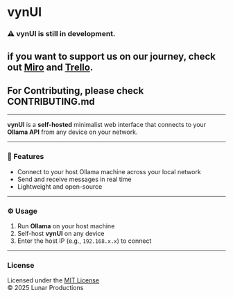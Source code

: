 # vynUI

### ⚠️ vynUI is still in development. 
if you want to support us on our journey, check out [Miro](https://miro.com/app/board/uXjVJ7OeXkk=/?share_link_id=892158054911) and [Trello](https://trello.com/invite/b/68ebc81134885dadd979a9aa/ATTI2d2c4fe8aa99a17fe9f12413d53fd2c0EA82AA47/vynui).
---
## For Contributing, please check CONTRIBUTING.md

---

**vynUI** is a **self-hosted** minimalist web interface that connects to your **Ollama API** from any device on your network.

---

### 🔗 Features
- Connect to your host Ollama machine across your local network  
- Send and receive messages in real time  
- Lightweight and open-source  

---

### ⚙️ Usage
1. Run **Ollama** on your host machine  
2. Self-host **vynUI** on any device  
3. Enter the host IP (e.g., `192.168.x.x`) to connect  

---

### License
Licensed under the [MIT License](LICENSE.md)  
© 2025 Lunar Productions
